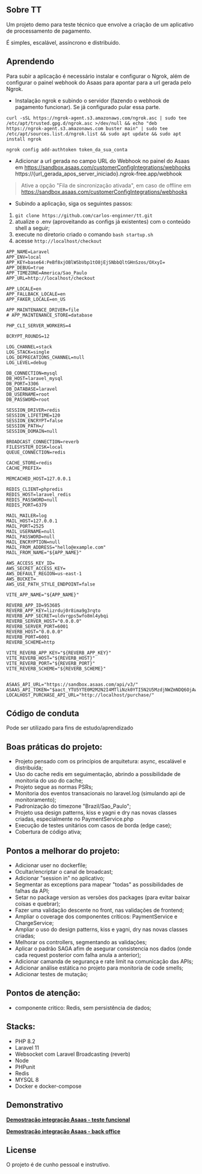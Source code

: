 ## Sobre TT

Um projeto demo para teste técnico que envolve a criação de um aplicativo de processamento de pagamento.

É simples, escalável, assíncrono e distribuido.

## Aprendendo

Para subir a aplicação é necessário instalar e configurar o Ngrok, além de configurar o painel webhook do Asaas para apontar para a 
url gerada pelo Ngrok.

- Instalação ngrok e subindo o servidor (fazendo o webhook de pagamento funcionar). Se já configurado pular essa parte.

```curl -sSL https://ngrok-agent.s3.amazonaws.com/ngrok.asc | sudo tee /etc/apt/trusted.gpg.d/ngrok.asc >/dev/null && echo "deb https://ngrok-agent.s3.amazonaws.com buster main" | sudo tee /etc/apt/sources.list.d/ngrok.list && sudo apt update && sudo apt install ngrok```

```ngrok config add-authtoken token_da_sua_conta```

- Adicionar a url gerada no campo URL do Webhook no painel do Asaas em https://sandbox.asaas.com/customerConfigIntegrations/webhooks
https://{url_gerada_apos_server_iniciado}.ngrok-free.app/webhook

> Ative a opção "Fila de sincronização ativada", em caso de offline em https://sandbox.asaas.com/customerConfigIntegrations/webhooks

- Subindo a aplicação, siga os seguintes passos:

1. ```git clone https://github.com/carlos-enginner/tt.git```
2. atualize o .env (aproveitando as configs já existentes) com o conteúdo shell a seguir;
3. execute no diretorio criado o comando ```bash startup.sh```
4. acesse ```http://localhost/checkout```

```shell
APP_NAME=Laravel
APP_ENV=local
APP_KEY=base64:PeBf8xjOBlWSbVbp1tO8jEjSNbbQltGHnSzos/OXxyI=
APP_DEBUG=true
APP_TIMEZONE=America/Sao_Paulo
APP_URL=http://localhost/checkout

APP_LOCALE=en
APP_FALLBACK_LOCALE=en
APP_FAKER_LOCALE=en_US

APP_MAINTENANCE_DRIVER=file
# APP_MAINTENANCE_STORE=database

PHP_CLI_SERVER_WORKERS=4

BCRYPT_ROUNDS=12

LOG_CHANNEL=stack
LOG_STACK=single
LOG_DEPRECATIONS_CHANNEL=null
LOG_LEVEL=debug

DB_CONNECTION=mysql
DB_HOST=laravel_mysql
DB_PORT=3306
DB_DATABASE=laravel
DB_USERNAME=root
DB_PASSWORD=root

SESSION_DRIVER=redis
SESSION_LIFETIME=120
SESSION_ENCRYPT=false
SESSION_PATH=/
SESSION_DOMAIN=null

BROADCAST_CONNECTION=reverb
FILESYSTEM_DISK=local
QUEUE_CONNECTION=redis

CACHE_STORE=redis
CACHE_PREFIX=

MEMCACHED_HOST=127.0.0.1

REDIS_CLIENT=phpredis
REDIS_HOST=laravel_redis
REDIS_PASSWORD=null
REDIS_PORT=6379

MAIL_MAILER=log
MAIL_HOST=127.0.0.1
MAIL_PORT=2525
MAIL_USERNAME=null
MAIL_PASSWORD=null
MAIL_ENCRYPTION=null
MAIL_FROM_ADDRESS="hello@example.com"
MAIL_FROM_NAME="${APP_NAME}"

AWS_ACCESS_KEY_ID=
AWS_SECRET_ACCESS_KEY=
AWS_DEFAULT_REGION=us-east-1
AWS_BUCKET=
AWS_USE_PATH_STYLE_ENDPOINT=false

VITE_APP_NAME="${APP_NAME}"

REVERB_APP_ID=953685
REVERB_APP_KEY=lizrduj0r8ima9g3rqto
REVERB_APP_SECRET=uldvrgps5wfo8ml4ybqi
REVERB_SERVER_HOST="0.0.0.0"
REVERB_SERVER_PORT=6001
REVERB_HOST="0.0.0.0"
REVERB_PORT=6001
REVERB_SCHEME=http

VITE_REVERB_APP_KEY="${REVERB_APP_KEY}"
VITE_REVERB_HOST="${REVERB_HOST}"
VITE_REVERB_PORT="${REVERB_PORT}"
VITE_REVERB_SCHEME="${REVERB_SCHEME}"


ASAAS_API_URL="https://sandbox.asaas.com/api/v3/"
ASAAS_API_TOKEN="$aact_YTU5YTE0M2M2N2I4MTliNzk0YTI5N2U5MzdjNWZmNDQ6OjAwMDAwMDAwMDAwMDAwOTIxMzg6OiRhYWNoXzY1MDBiMWJmLTY3YzMtNDVlZS1hNzI0LTFjOWI1ODcwMDc4MQ=="
LOCALHOST_PURCHASE_API_URL="http://localhost/purchase/"
```

## Código de conduta

Pode ser utilizado para fins de estudo/aprendizado

## Boas práticas do projeto:

- Projeto pensado com os princípios de arquitetura: async, escalável e distribuída;
- Uso do cache redis em seguimentação, abrindo a possibilidade de monitoria do uso do cache;
- Projeto segue as normas PSRs;
- Monitoria dos eventos transacionais no laravel.log (simulando api de monitoramento);
- Padronização do timezone "Brazil/Sao_Paulo";
- Projeto usa design patterns, kiss e yagni e dry nas novas classes criadas, especialmente no PaymentService.php
- Execução de testes unitários com casos de borda (edge case);
- Cobertura de código ativa;

## Pontos a melhorar do projeto:

- Adicionar user no dockerfile;
- Ocultar/encriptar o canal de broadcast;
- Adicionar "session in" no aplicativo;
- Segmentar as exceptions para mapear "todas" as possibilidades de falhas da API;
- Setar no package version as versões dos packages (para evitar baixar coisas e quebrar);
- Fazer uma validação descente no front, nas validações de frontend;
- Ampliar o coverage dos componentes críticos: PaymentService e ChargeService;
- Ampliar o uso do design patterns, kiss e yagni, dry nas novas classes criadas;
- Melhorar os controllers, segmentando as validações;
- Aplicar o padrão SAGA afim de asegurar consistencia nos dados (onde cada request posterior com falha anula a anterior);
- Adicionar camanda de segurança e rate limit na comunicação das APIs;
- Adicionar análise estática no projeto para monitoria de code smells;
- Adicionar testes de mutação;

## Pontos de atenção:

- componente critico: Redis, sem persistência de dados;

## Stacks:

- PHP 8.2
- Laravel 11
- Websocket com Laravel Broadcasting (reverb)
- Node
- PHPunit
- Redis
- MYSQL 8
- Docker e docker-compose

## Demonstrativo

**[Demostração integração Asaas - teste funcional](https://www.loom.com/share/d5db3e659fbc4151bd74230b1eeb9143?sid=7721a326-be26-4a6c-88b1-00cf35fec0f3/)**

**[Demostração integração Asaas - back office](https://www.loom.com/share/483500d663224d75a92eb73d4fbd8f77?sid=b7b7e6a2-0fbb-4b1f-a5b0-d98585605f8e/)**

## License

O projeto é de cunho pessoal e instrutivo.
